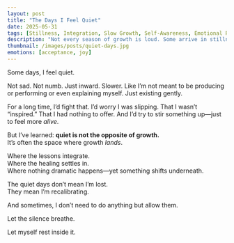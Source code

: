 ```yaml
---
layout: post
title: "The Days I Feel Quiet"
date: 2025-05-31
tags: [Stillness, Integration, Slow Growth, Self-Awareness, Emotional Rhythm]
description: "Not every season of growth is loud. Some arrive in stillness."
thumbnail: /images/posts/quiet-days.jpg
emotions: [acceptance, joy]
---
```


Some days, I feel quiet.

Not sad. Not numb. Just inward. Slower. Like I’m not meant to be producing or performing or even explaining myself. Just existing gently.

For a long time, I’d fight that. I’d worry I was slipping. That I wasn’t “inspired.” That I had nothing to offer. And I’d try to stir something up—just to feel more *alive*.

But I’ve learned: **quiet is not the opposite of growth.**  
It’s often the space where growth *lands*.

Where the lessons integrate.  
Where the healing settles in.  
Where nothing dramatic happens—yet something shifts underneath.

The quiet days don’t mean I’m lost.  
They mean I’m recalibrating.

And sometimes, I don’t need to do anything but allow them.

Let the silence breathe.

Let myself rest inside it.
